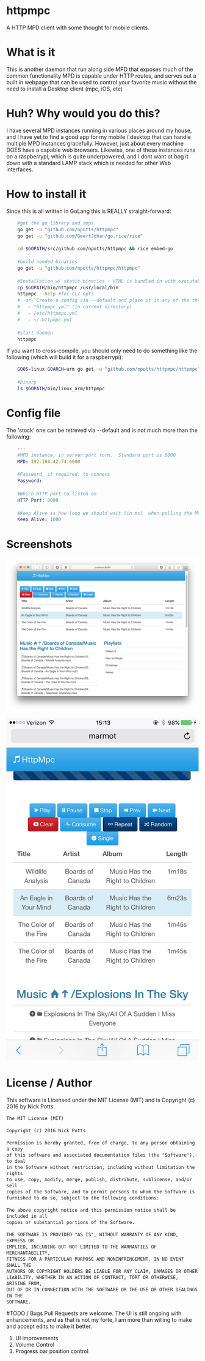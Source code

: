 # httpmpc
A HTTP MPD client with some thought for mobile clients.

# What is it
This is another daemon that run along side MPD that exposes much of the common functionality MPD is capable under HTTP routes, and serves out a built in webpage that can be used to control your favorite music without the need to install a Desktop client (mpc, iOS, etc)

# Huh?  Why would you do this?
I have several MPD instances running in various places around my house, and I have yet to find a good app for my mobile / desktop that can handle multiple MPD instances gracefully.  However, just about every machine DOES have a capable web browsers.  Likewise, one of these instances runs on a raspberrypi, which is quite underpowered, and I dont want ot bog it down with a standard LAMP stack which is needed for other Web interfaces.

# How to install it

Since this is all written in GoLang this is REALLY straight-forward:
```sh
    #get the go library and deps
    go get -u "github.com/npotts/httpmpc"
    go get -u "github.com/GeertJohan/go.rice/rice"

    cd $GOPATH/src/github.com/npotts/httpmpc && rice embed-go

    #build needed binaries
    go get -u "github.com/npotts/httpmpc/httpmpc"

    #Installation w/ static binaries - HTML is bundled in with executable
    cp $GOPATH/bin/httpmpc /usr/local/bin
    httpmpc --help #for CLI opts
    # -or- Create a config via --default and place it in any of the three locations:
    #   - "httpmpc.yml" (in current directory)
    #   - /etc/httpmpc.yml
    #   - ~/.httpmpc.yml

    #start daemon
    httpmpc 
```

If you want to cross-compile, you should only need to do something like the following (which will build it for a raspberrypi):

```sh
    GOOS=linux GOARCH=arm go get -u "github.com/npotts/httpmpc/httpmpc"

    #binary
    ls $GOPATH/bin/linux_arm/httpmpc
```


# Config file

The 'stock' one can be retreved via --default and is not much more than the following:
```yml
    --- 
    #MPD instance, in server:port form.  Standard port is 6600
    MPD: 192.168.42.74:6600

    #Password, if required, to connect
    Password:

    #Which HTTP port to listen on
    HTTP Port: 8080

    #Keep Alive is how long we should wait (in ms)  when polling the MPD server to keep the connection Alive
    Keep Alive: 1000
```

# Screenshots

![Desktop Sized View](Readme.d/desktop.png)

![Mobile View](Readme.d/mobile.jpg)

# License / Author
This software is Licensed under the MIT License (MIT) and is Copyright (c) 2016 by Nick Potts.
    
    The MIT License (MIT)

    Copyright (c) 2016 Nick Potts

    Permission is hereby granted, free of charge, to any person obtaining a copy
    of this software and associated documentation files (the "Software"), to deal
    in the Software without restriction, including without limitation the rights
    to use, copy, modify, merge, publish, distribute, sublicense, and/or sell
    copies of the Software, and to permit persons to whom the Software is
    furnished to do so, subject to the following conditions:

    The above copyright notice and this permission notice shall be included in all
    copies or substantial portions of the Software.

    THE SOFTWARE IS PROVIDED "AS IS", WITHOUT WARRANTY OF ANY KIND, EXPRESS OR
    IMPLIED, INCLUDING BUT NOT LIMITED TO THE WARRANTIES OF MERCHANTABILITY,
    FITNESS FOR A PARTICULAR PURPOSE AND NONINFRINGEMENT. IN NO EVENT SHALL THE
    AUTHORS OR COPYRIGHT HOLDERS BE LIABLE FOR ANY CLAIM, DAMAGES OR OTHER
    LIABILITY, WHETHER IN AN ACTION OF CONTRACT, TORT OR OTHERWISE, ARISING FROM,
    OUT OF OR IN CONNECTION WITH THE SOFTWARE OR THE USE OR OTHER DEALINGS IN THE
    SOFTWARE.

#TODO / Bugs
Pull Requests are welcome.  The UI is still ongoing with enhancements, and as that is not my forte, I am more than willing to make and accept edits to make it better.

1. UI improvements
1. Volume Control
1. Progress bar position control
